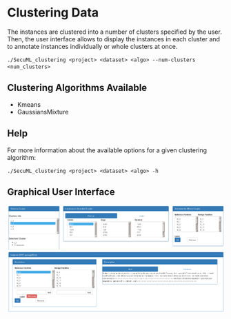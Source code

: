 # Clustering Data

The instances are clustered into a number of clusters specified by the user. Then, the user interface allows to display the instances in each cluster and to annotate instances individually or whole clusters at once.

    ./SecuML_clustering <project> <dataset> <algo> --num-clusters <num_clusters>

## Clustering Algorithms Available
* Kmeans
* GaussiansMixture

## Help

For more information about the available options for a given clustering algorithm:

	./SecuML_clustering <project> <dataset> <algo> -h

## Graphical User Interface
![Clustering](/doc/images/clustering.png)
